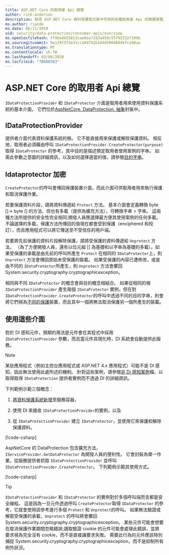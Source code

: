 ```yaml
---
title: ASP.NET Core 的取用者 Api 總覽
author: rick-anderson
description: 取得 ASP.NET Core 資料保護程式庫中可用的各種取用者 Api 的簡要總覽。
ms.author: riande
ms.date: 06/11/2019
uid: security/data-protection/consumer-apis/overview
ms.openlocfilehash: ff9badb55813cae0aa72d3a95dc53792332f109b
ms.sourcegitcommit: 9a129f5f3e31cc449742b164d5004894bfca90aa
ms.translationtype: MT
ms.contentlocale: zh-TW
ms.lasthandoff: 03/06/2020
ms.locfileid: "78666583"
---
```

# <a name="consumer-apis-overview-for-aspnet-core"></a>ASP.NET Core 的取用者 Api 總覽

`IDataProtectionProvider` 和 `IDataProtector` 介面是取用者用來使用資料保護系統的基本介面。 它們位於[AspNetCore. DataProtection. 抽象](https://www.nuget.org/packages/Microsoft.AspNetCore.DataProtection.Abstractions/)封裝中。

## <a name="idataprotectionprovider"></a>IDataProtectionProvider

提供者介面代表資料保護系統的根。 它不能直接用來保護或解除保護資料。 相反地，取用者必須藉由呼叫 `IDataProtectionProvider.CreateProtector(purpose)`取得 `IDataProtector` 的參考，其中目的是描述預定取用者使用案例的字串。 如需此參數之意圖的詳細資訊，以及如何選擇適當的值，請參閱[目的字串](xref:security/data-protection/consumer-apis/purpose-strings)。

## <a name="idataprotector"></a>Idataprotector 加密

`CreateProtector`的呼叫會傳回保護裝置介面，而此介面可供取用者用來執行保護和取消保護作業。

若要保護資料片段，請將資料傳遞給 `Protect` 方法。 基本介面會定義轉換 byte []-> byte [] 的方法，但也有多載（提供為擴充方法），可轉換字串 > 字串。 這兩種方法所提供的安全性完全相同;開發人員應選擇最方便其使用案例的任何多載。 不論選擇的多載，保護方法所傳回的值現在都會受到保護（enciphered 和校訂），而且應用程式可以將它傳送至不受信任的用戶端。

若要將先前保護的資料片段解除保護，請將受保護的資料傳遞給 `Unprotect` 方法。 （為了方便開發人員，還有以位元組 [] 為基礎和以字串為基礎的多載）。如果受保護的承載是由先前的呼叫所產生 `Protect` 在相同的 `IDataProtector`上，則 `Unprotect` 方法會傳回原始未受保護的裝載。 如果受保護的內容已遭修改，或是由不同的 `IDataProtector`所產生，則 `Unprotect` 方法會擲回 System.security.cryptography.cryptographicexception。

相同與不同 `IDataProtector` 的概念會與目的概念相結合。 如果從相同的根 `IDataProtectionProvider` 產生兩個 `IDataProtector` 實例，但在對 `IDataProtectionProvider.CreateProtector`的呼叫中透過不同的目的字串，則會將它們視為[不同的保護](xref:security/data-protection/consumer-apis/purpose-strings)裝置，而且其中一個將無法取消保護另一個所產生的裝載。

## <a name="consuming-these-interfaces"></a>使用這些介面

對於 DI 感知元件，預期的用法是元件會在其程式中採用 `IDataProtectionProvider` 參數，而且當元件具現化時，DI 系統會自動提供此服務。

> [!NOTE]
> 某些應用程式（例如主控台應用程式或 ASP.NET 4.x 應用程式）可能不是 DI 感知，因此無法使用此處所述的機制。 針對這些案例，請參閱[非 Di 感知案例](xref:security/data-protection/configuration/non-di-scenarios)檔，以取得取得 `IDataProtection` 提供者實例而不透過 DI 的詳細資訊。

下列範例示範三個概念：

1. [將資料保護系統新增](xref:security/data-protection/configuration/overview)至服務容器，

2. 使用 DI 來接收 `IDataProtectionProvider`的實例，以及

3. 從 `IDataProtectionProvider` 建立 `IDataProtector`，並使用它來保護和解除保護資料。

[!code-csharp[](../using-data-protection/samples/protectunprotect.cs?highlight=26,34,35,36,37,38,39,40)]

AspNetCore 的 DataProtection 包含擴充方法，`IServiceProvider.GetDataProtector` 為開發人員的便利性。 它會封裝為單一作業，從服務提供者抓取 `IDataProtectionProvider` 並呼叫 `IDataProtectionProvider.CreateProtector`。 下列範例示範其使用方式。

[!code-csharp[](./overview/samples/getdataprotector.cs?highlight=15)]

>[!TIP]
> `IDataProtectionProvider` 和 `IDataProtector` 的實例對於多個呼叫端而言都是安全線程。 這是因為一旦元件透過呼叫 `CreateProtector`取得 `IDataProtector` 的參考，它就會使用該參考進行多個 `Protect` 和 `Unprotect`的呼叫。 如果無法驗證或解密受保護的承載，`Unprotect` 的呼叫將會擲回 System.security.cryptography.cryptographicexception。 某些元件可能會想要在取消保護作業期間忽略錯誤;讀取驗證 cookie 的元件可能會處理此錯誤，並將要求視為完全沒有 cookie，而不是直接讓要求失敗。 需要此行為的元件應該特別捕捉 System.security.cryptography.cryptographicexception，而不是抑制所有例外狀況。
